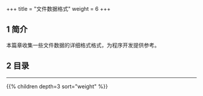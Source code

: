 +++
title = "文件数据格式"
weight = 6
+++


## 1 简介

本篇章收集一些文件数据的详细格式格式，为程序开发提供参考。

## 2 目录
<hr>

{{% children depth=3 sort="weight" %}}